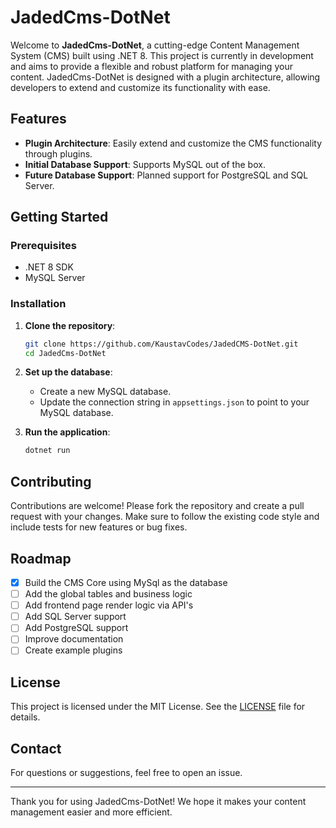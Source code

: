 # JadedCms-DotNet

Welcome to **JadedCms-DotNet**, a cutting-edge Content Management System (CMS) built using .NET 8. This project is currently in development and aims to provide a flexible and robust platform for managing your content. JadedCms-DotNet is designed with a plugin architecture, allowing developers to extend and customize its functionality with ease.

## Features

- **Plugin Architecture**: Easily extend and customize the CMS functionality through plugins.
- **Initial Database Support**: Supports MySQL out of the box.
- **Future Database Support**: Planned support for PostgreSQL and SQL Server.

## Getting Started

### Prerequisites

- .NET 8 SDK
- MySQL Server

### Installation

1. **Clone the repository**:
   ```sh
   git clone https://github.com/KaustavCodes/JadedCMS-DotNet.git
   cd JadedCms-DotNet
   ```

2. **Set up the database**:
   - Create a new MySQL database.
   - Update the connection string in `appsettings.json` to point to your MySQL database.

3. **Run the application**:
   ```sh
   dotnet run
   ```

## Contributing

Contributions are welcome! Please fork the repository and create a pull request with your changes. Make sure to follow the existing code style and include tests for new features or bug fixes.

## Roadmap

- [x] Build the CMS Core using MySql as the database
- [ ] Add the global tables and business logic
- [ ] Add frontend page render logic via API's
- [ ] Add SQL Server support
- [ ] Add PostgreSQL support
- [ ] Improve documentation
- [ ] Create example plugins

## License

This project is licensed under the MIT License. See the [LICENSE](LICENSE) file for details.

## Contact

For questions or suggestions, feel free to open an issue.

---

Thank you for using JadedCms-DotNet! We hope it makes your content management easier and more efficient.